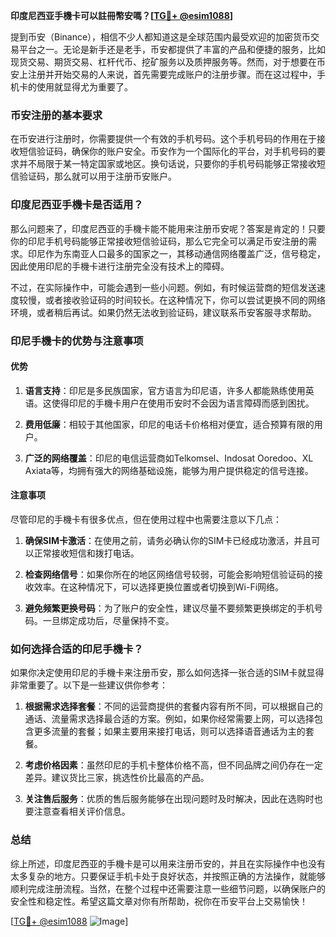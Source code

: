 **印度尼西亚手機卡可以註冊幣安嗎？[[TG💪+ @esim1088](https://t.me/s/esim1088)]**

提到币安（Binance），相信不少人都知道这是全球范围内最受欢迎的加密货币交易平台之一。无论是新手还是老手，币安都提供了丰富的产品和便捷的服务，比如现货交易、期货交易、杠杆代币、挖矿服务以及质押服务等。然而，对于想要在币安上注册并开始交易的人来说，首先需要完成账户的注册步骤。而在这过程中，手机卡的使用就显得尤为重要了。

### 币安注册的基本要求

在币安进行注册时，你需要提供一个有效的手机号码。这个手机号码的作用在于接收短信验证码，确保你的账户安全。币安作为一个国际化的平台，对手机号码的要求并不局限于某一特定国家或地区。换句话说，只要你的手机号码能够正常接收短信验证码，那么就可以用于注册币安账户。

### 印度尼西亚手機卡是否适用？

那么问题来了，印度尼西亚的手機卡能不能用来注册币安呢？答案是肯定的！只要你的印尼手机号码能够正常接收短信验证码，那么它完全可以满足币安注册的需求。印尼作为东南亚人口最多的国家之一，其移动通信网络覆盖广泛，信号稳定，因此使用印尼的手機卡进行注册完全没有技术上的障碍。

不过，在实际操作中，可能会遇到一些小问题。例如，有时候运营商的短信发送速度较慢，或者接收验证码的时间较长。在这种情况下，你可以尝试更换不同的网络环境，或者稍后再试。如果仍然无法收到验证码，建议联系币安客服寻求帮助。

### 印尼手機卡的优势与注意事项

#### 优势

1. **语言支持**：印尼是多民族国家，官方语言为印尼语，许多人都能熟练使用英语。这使得印尼的手機卡用户在使用币安时不会因为语言障碍而感到困扰。
   
2. **费用低廉**：相较于其他国家，印尼的电话卡价格相对便宜，适合预算有限的用户。

3. **广泛的网络覆盖**：印尼的电信运营商如Telkomsel、Indosat Ooredoo、XL Axiata等，均拥有强大的网络基础设施，能够为用户提供稳定的信号连接。

#### 注意事项

尽管印尼的手機卡有很多优点，但在使用过程中也需要注意以下几点：

1. **确保SIM卡激活**：在使用之前，请务必确认你的SIM卡已经成功激活，并且可以正常接收短信和拨打电话。

2. **检查网络信号**：如果你所在的地区网络信号较弱，可能会影响短信验证码的接收效率。在这种情况下，可以选择更换位置或者切换到Wi-Fi网络。

3. **避免频繁更换号码**：为了账户的安全性，建议尽量不要频繁更换绑定的手机号码。一旦绑定成功后，尽量保持不变。

### 如何选择合适的印尼手機卡？

如果你决定使用印尼的手機卡来注册币安，那么如何选择一张合适的SIM卡就显得非常重要了。以下是一些建议供你参考：

1. **根据需求选择套餐**：不同的运营商提供的套餐内容有所不同，可以根据自己的通话、流量需求选择最合适的方案。例如，如果你经常需要上网，可以选择包含更多流量的套餐；如果主要用来接打电话，则可以选择语音通话为主的套餐。

2. **考虑价格因素**：虽然印尼的手机卡整体价格不高，但不同品牌之间仍存在一定差异。建议货比三家，挑选性价比最高的产品。

3. **关注售后服务**：优质的售后服务能够在出现问题时及时解决，因此在选购时也要注意查看相关评价信息。

### 总结

综上所述，印度尼西亚的手機卡是可以用来注册币安的，并且在实际操作中也没有太多复杂的地方。只要保证手机卡处于良好状态，并按照正确的方法操作，就能够顺利完成注册流程。当然，在整个过程中还需要注意一些细节问题，以确保账户的安全性和稳定性。希望这篇文章对你有所帮助，祝你在币安平台上交易愉快！

[[TG💪+ @esim1088](https://t.me/s/esim1088) ![Image](https://i.postimg.cc/4NQfJmqS/Snipaste-2025-05-13-00-14-12.png)]